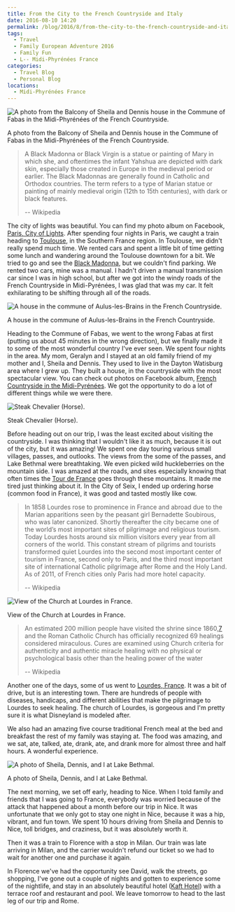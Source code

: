 ```yaml
---
title: From the City to the French Countryside and Italy
date: 2016-08-10 14:20
permalink: /blog/2016/8/from-the-city-to-the-french-countryside-and-italy
tags:
  - Travel
  - Family European Adventure 2016
  - Family Fun
  - L-- Midi-Phyrénées France
categories:
  - Travel Blog
  - Personal Blog
locations:
  - Midi-Phyrénées France
---
```


![A photo from the Balcony of Sheila and Dennis house in the Commune of Fabas in the Midi-Phyrénées of the French Countryside.][5]

   [5]: /assets/media/balcony-commune-of-fabas-in-the-midi-phyrenees-french-countryside.jpeg

A photo from the Balcony of Sheila and Dennis house in the Commune of Fabas in the Midi-Phyrénées of the French Countryside.

> A Black Madonna or Black Virgin is a statue or painting of Mary in which she, and oftentimes the infant Yahshua are depicted with dark skin, especially those created in Europe in the medieval period or earlier. The Black Madonnas are generally found in Catholic and Orthodox countries. The term refers to a type of Marian statue or painting of mainly medieval origin (12th to 15th centuries), with dark or black features.
> 
> -- Wikipedia 

The city of lights was beautiful. You can find my photo album on Facebook, [Paris, City of Lights][6]. After spending four nights in Paris, we caught a train heading to [Toulouse][7], in the Southern France region. In Toulouse, we didn't really spend much time. We rented cars and spent a little bit of time getting some lunch and wandering around the Toulouse downtown for a bit. We tried to go and see the [Black Madonna][8], but we couldn't find parking. We rented two  cars, mine was a manual. I hadn't driven a manual transmission car since I was in high school, but after we got into the windy roads of the French Countryside in Midi-Pyrénées, I was glad that was my car. It felt exhilarating to be shifting through all of the roads.

   [6]: https://www.facebook.com/media/set/?set=a.10100259365182336.1073741840.44504407&type=1&l=61670512fa
   [7]: https://en.wikipedia.org/wiki/Toulouse
   [8]: https://en.wikipedia.org/wiki/Black_Madonna

![A house in the commune of Aulus-les-Brains in the French Countryside.][9]

   [9]: /assets/media/house-aulus-les-brains-france.jpg

A house in the commune of Aulus-les-Brains in the French Countryside.

Heading to the Commune of Fabas, we went to the wrong Fabas at first (putting us about 45 minutes in the wrong direction), but we finally made it to some of the most wonderful country I've ever seen. We spent four nights in the area. My mom, Geralyn and I stayed at an old family friend of my mother and I, Sheila and Dennis. They used to live in the Dayton Watisburg area where I grew up. They built a house, in the countryside with the most spectacular view. You can check out photos on Facebook album, [French Countryside in the Midi-Pyrénées][10]. We got the opportunity to do a lot of different things while we were there.

   [10]: https://www.facebook.com/media/set/?set=a.10100262325235366.1073741841.44504407&type=1&l=6d066c7b40

![Steak Chevalier (Horse).][11]

   [11]: /assets/media/snapchat-steak-chevalier-horse.jpeg

Steak Chevalier (Horse).

Before heading out on our trip, I was the least excited about visiting the countryside. I was thinking that I wouldn't like it as much, because it is out of the city, but it was amazing! We spent one day touring various small villages, passes, and outlooks.  The views from the some of the passes, and Lake Bethmal were breathtaking. We even picked wild huckleberries on the mountain side. I was amazed at the roads, and sites especially knowing that often times the [Tour de France][12] goes through these mountains. It made me tired just thinking about it. In the City of Seix, I ended up ordering horse (common food in France), it was good and tasted mostly like cow.

   [12]: http://www.letour.com/us/

> In 1858 Lourdes rose to prominence in France and abroad due to the Marian apparitions seen by the peasant girl Bernadette Soubirous, who was later canonized. Shortly thereafter the city became one of the world’s most important sites of pilgrimage and religious tourism. Today Lourdes hosts around six million visitors every year from all corners of the world. This constant stream of pilgrims and tourists transformed quiet Lourdes into the second most important center of tourism in France, second only to Paris, and the third most important site of international Catholic pilgrimage after Rome and the Holy Land. As of 2011, of French cities only Paris had more hotel capacity.
> 
> -- Wikipedia

![View of the Church at Lourdes in France.][13]

   [13]: /assets/media/View-of-the-Church-at-Lourdes-in-France.jpeg

View of the Church at Lourdes in France.

> An estimated 200 million people have visited the shrine since 1860,[7] and the Roman Catholic Church has officially recognized 69 healings considered miraculous. Cures are examined using Church criteria for authenticity and authentic miracle healing with no physical or psychological basis other than the healing power of the water
> 
> -- Wikipedia 

Another one of the days, some of us went to [Lourdes, France][14]. It was a bit of drive, but is an interesting town. There are hundreds of people with diseases, handicaps, and different abilities that make the pilgrimage to Lourdes to seek healing. The church of Lourdes, is gorgeous and I'm pretty sure it is what Disneyland is modeled after.

   [14]: https://en.wikipedia.org/wiki/Lourdes

We also had an amazing five course traditional French meal at the bed and breakfast the rest of my family was staying at. The food was amazing, and we sat, ate, talked, ate, drank, ate, and drank more for almost three and half hours. A wonderful experience.

![A photo of Sheila, Dennis, and I at Lake Bethmal.][15]

   [15]: /assets/media/family-friends-lake-bethmal.jpeg

A photo of Sheila, Dennis, and I at Lake Bethmal.

The next morning, we set off early, heading to Nice. When I told family and friends that I was going to France, everybody was worried because of the attack that happened about a month before our trip in Nice. It was unfortunate that we only got to stay one night in Nice, because it was a hip, vibrant, and fun town. We spent 10 hours driving from Sheila and Dennis to Nice, toll bridges, and craziness, but it was absolutely worth it.

Then it was a train to Florence with a stop in Milan. Our train was late arriving in Milan, and the carrier wouldn't refund our ticket so we had to wait for another one and purchase it again.

In Florence we've had the opportunity see David, walk the streets, go shopping, I've gone out a couple of nights and gotten to experience some of the nightlife, and stay in an absolutely beautiful hotel ([Kaft Hotel][16]) with a terrace roof and restaurant and pool. We leave tomorrow to head to the last leg of our trip and Rome.

   [16]: http://www.krafthotel.it
